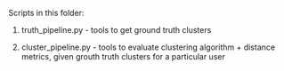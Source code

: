 Scripts in this folder:

1) truth_pipeline.py - tools to get ground truth clusters


2) cluster_pipeline.py - tools to evaluate clustering algorithm + distance metrics, given grouth truth clusters for a particular user

